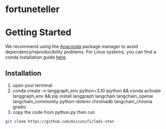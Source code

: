 # fortuneteller

# Getting Started

We recommend using the [Anaconda](https://www.anaconda.com/) package manager to avoid dependency/reproducibility problems. For Linux systems, you can find a conda installation guide [here](https://docs.anaconda.com/free/anaconda/install/linux/).

## Installation

1. open your terminal
2. conda create -n langgraph_env python=3.10 ipython && conda activate langgraph_env && pip install langgraph langchain langchain_openai langchain_community python-dotenv chromadb langchain_chroma gradio
3. copy the code from python.py then run

```bash
git clone https://github.com/miccunifi/ladi-vton
